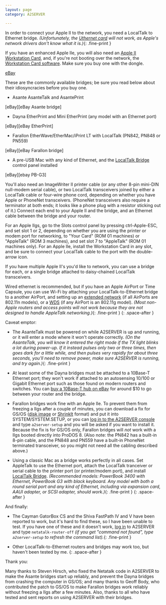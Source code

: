 ```yaml
---
layout: page
category: A2SERVER

---
```


In order to connect your Apple II to the network, you need a LocalTalk to
Ethernet bridge. *(Unfortunately, the [Uthernet card][UltimateMicro] will not work, as
Apple's network drivers don't know what it is.)*{: .fine-print }

If you have an enhanced Apple IIe, you will also need an [Apple II Workstation
Card][a2info a2wsc], and, if you're not booting over the network, the [Workstation Card
software](a2server_howtouse.html#wsdisks). Make sure you buy one with the
dongle.
<span class="src-list">
<!--<span>[Blujay][Blujay a2wsc]</span>-->
<span>[eBay][eBay a2wsc]</span>
</span>

These are the commonly available bridges; be sure you read below about their
idiosyncracies before you buy one.

* Asante <!--[-->AsanteTalk<!--][]--> and AsantePrint
<span class="src-list">
<!--
Asante no longer references/sells it  -Joseph 2015/12/30
<span>[Asante][AsanteTalk buy]</span>-->
<span>[eBay][eBay Asante bridge]</span>
</span>

* Dayna EtherPrint and Mini EtherPrint (any model with an Ethernet port)
<span class="src-list">
<span>[eBay][eBay EtherPrint]</span>
</span>

* Farallon EtherWave/EtherMac/iPrint LT with LocalTalk (PN842, PN848 or
   PN559)
<span class="src-list">
<span>[eBay][eBay Farallon bridge]</span>
</span>

* A pre-USB Mac with any kind of Ethernet, and the [LocalTalk Bridge][LocalTalk Bridge Software] control panel installed
<span class="src-list">
<span>[eBay][ebay PB-G3]</span>
</span>

You'll also need an ImageWriter II printer cable (or any other 8-pin mini-DIN
null-modem serial cable), or two LocalTalk transceivers joined by either a
LocalTalk cable or four-wire phone cord, depending on whether you have Apple
or PhoneNet transceivers. (PhoneNet transceivers also require a terminator at
both ends; it looks like a phone plug with a resistor sticking out of it.)
Connect each end to your Apple II and the bridge, and an Ethernet cable
between the bridge and your router.

For an Apple IIgs, go to the Slots control panel by pressing ctrl-Apple-ESC,
and set slot 1 or 2, depending on whether you are using the printer or modem
port for networking, to "Your Card" (ROM 01 machines) or "AppleTalk" (ROM
3 machines), and set slot 7 to "AppleTalk" (ROM 01 machines only). For an
Apple IIe, install the Workstation Card in any slot, and be sure to connect
your LocalTalk cable to the port with the double-arrow icon.

If you have multiple Apple II's you'd like to network, you can use a bridge
for each, or a single bridge attached to daisy-chained LocalTalk transceivers.

Wired ethernet is recommended, but if you have an Apple AirPort or Time
Capsule, you can use Wi-Fi by attaching your LocalTalk-to-Ethernet bridge to a
another AirPort, and setting up an [extended network][AirPort extended network] (if all AirPorts are
802.11n models), or a [WDS][AirPort WDS] (if any AirPort is an 802.11g model). *(Most
non-Apple routers and access points will not work because they are not
designed to handle AppleTalk networking.)*{: .fine-print }
{: .space-after }

Caveat emptor:

* The AsanteTalk must be powered on while A2SERVER is up and running, or it
  will enter a mode where it won't operate correctly. *(On the AsanteTalk, you
  will know it entered the right mode if the TX light blinks a lot during
  power-up. If it instead pulses only two or three times, then goes dark for a
  little while, and then pulses very rapidly for about three seconds, you'll
  need to remove power, make sure A2SERVER is running, and try again.)*{:
.fine-print }

* At least some of the Dayna bridges must be attached to a 10Base-T Ethernet
  port; they won't work if attached to an autosensing 10/100 or Gigabit
  Ethernet port such as those found on modern routers and switches. You can
  [buy a 10Base-T hub on eBay][eBay 10bT-hub] for around $10 to go between your router
  and the bridge.

* Farallon bridges work fine with an Apple IIe. To prevent them from freezing
  a IIgs after a couple of minutes, you can download a fix for GS/OS ([disk
  image][Farallon Patch PO] or [ShrinkIt][Farallon Patch SHK] format) and put it into SYSTEM/SYSTEM.SETUP, or
  you can [log in to the A2SERVER console][A2SERVER commands] and type
  `a2server-setup` and you will be asked if you want to install it. Because
  the fix is for GS/OS only, Farallon bridges will *not* work with a IIgs
  booted directly into ProDOS 8. (Also note: the PN842 has a built-in 8-pin
  cable, and the PN848 and PN559 have a built-in PhoneNet terminated
  transceiver, so you might not need all the cabling described above.)

* Using a classic Mac as a bridge works perfectly in all cases. Set AppleTalk
  to use the Ethernet port, attach the LocalTalk tranceiver or serial cable to
  the printer port (or printer/modem port), and install [LocalTalk
  Bridge][LocalTalk Bridge Software]. *(Recommended models: PowerBook 3400 with Ethernet, PowerBook G3
  with black keyboard. Any model with both a round serial port and any kind of
  Ethernet, including via expansion card, AAUI adapter, or SCSI adapter,
  should work.)*{: .fine-print }
{: .space-after }

And finally:

* The Cayman GatorBox CS and the Shiva FastPath IV and V have been reported to
  work, but it's hard to find these, so I have been unable to test. If you
  have one of these and it doesn't work, [log in][A2SERVER commands] to
  A2SERVER and type `netatalk-router-off` *(if you get "command not found",
  type `a2server-setup` to refresh the command list).*{: .fine-print }

* Other LocalTalk-to-Ethernet routers and bridges may work too, but haven't
  been tested by me.
{: .space-after }

Thank you:

Many thanks to Steven Hirsch, who fixed the Netatalk code in A2SERVER to make
the Asante bridges start up reliably, and prevent the Dayna bridges from
crashing the computer in GS/OS; and many thanks to Geoff Body, who contributed
the patch to GS/OS to make Farallon bridges work reliably without freezing a
IIgs after a few minutes. Also, thanks to all who have tested and sent reports
on using A2SERVER with their bridges.

[UltimateMicro]: http://a2retrosystems.com/
[a2info a2wsc]: http://www.apple2info.net/hardware/a2ews/a2ews.htm
[Blujay a2wsc]: http://www.blujay.com/?keywords=workstation+card&Search.x=0&Search.y=0&Search=Search&page=search
[eBay a2wsc]: http://www.ebay.com/sch/i.html?_nkw=apple+workstation+card+-portrait
[AsanteTalk]: http://www.asante.com/products/Asantetalk/Asantetalk.asp
[AsanteTalk buy]: http://www.asante.com/shop/shopdisplayproducts.asp?id=16&cat=+AsanteTalk
[eBay Asante bridge]: http://www.ebay.com/sch/i.html?_nkw=%28asantetalk%2C+asanteprint%29
[eBay EtherPrint]: http://www.ebay.com/sch/i.html?_nkw=etherprint
[eBay Farallon bridge]: http://www.ebay.com/sch/i.html?_nkw=farallon+%28etherwave%2Cethermac%2Ciprint%29+-sl+-aui+-aaui+-pci+-nubus+-pds+-card
[LocalTalk Bridge Software]: http://archive.org/download/download.info.apple.com.2012.11/download.info.apple.com.2012.11.zip/download.info.apple.com%2FApple_Support_Area%2FApple_Software_Updates%2FEnglish-North_American%2FMacintosh%2FNetworking-Communications%2FOther_N-C%2FLocalTalk_Bridge_2.1.smi.bin
[ebay PB-G3]: http://www.ebay.com/sch/i.html?_nkw=powerbook%20(3400c%2Cg3)%20-adapter%20-pismo%20-lombard%20-bronze%20-ibook%20-g4%20-333%20-333mhz%20-400%20-400mhz%20-500%20-500mhz
[AirPort extended network]: http://support.apple.com/kb/HT4259
[AirPort WDS]: http://support.apple.com/kb/HT4262
[eBay 10bT-hub]: http://www.ebay.com/sch/i.html?_nkw=10base-t+%28hub%2Cswitch%29+-fast+-100+-1000+-gigabit 
[Farallon Patch PO]: http://appleii.ivanx.com/a2server/files/FARALLON.B1.PO
[Farallon Patch SHK]: http://appleii.ivanx.com/a2server/files/FARALLON.B1.BXY
[A2SERVER commands]: a2server_commands.html
